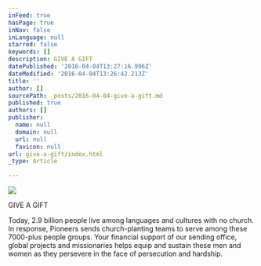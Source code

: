 ```yaml
---
inFeed: true
hasPage: true
inNav: false
inLanguage: null
starred: false
keywords: []
description: GIVE A GIFT
datePublished: '2016-04-04T13:27:16.996Z'
dateModified: '2016-04-04T13:26:42.213Z'
title: ''
author: []
sourcePath: _posts/2016-04-04-give-a-gift.md
published: true
authors: []
publisher:
  name: null
  domain: null
  url: null
  favicon: null
url: give-a-gift/index.html
_type: Article

---
```

![](https://the-grid-user-content.s3-us-west-2.amazonaws.com/fa8d74eb-0da8-4000-95b8-7b661224917c.jpg)

GIVE A GIFT

Today, 2.9 billion people live among languages and cultures with no church. In response, Pioneers sends church-planting teams to serve among these 7000-plus people groups. Your financial support of our sending office, global projects and missionaries helps equip and sustain these men and women as they persevere in the face of persecution and hardship.